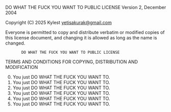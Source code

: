  DO WHAT THE FUCK YOU WANT TO PUBLIC LICENSE
                   Version 2, December 2004
 
Copyright (C) 2025 Kylest <yetisakurak@gmail.com>

Everyone is permitted to copy and distribute verbatim or modified
copies of this license document, and changing it is allowed as long
as the name is changed.
 
           DO WHAT THE FUCK YOU WANT TO PUBLIC LICENSE
  TERMS AND CONDITIONS FOR COPYING, DISTRIBUTION AND MODIFICATION

 0. You just DO WHAT THE FUCK YOU WANT TO.
 1. You just DO WHAT THE FUCK YOU WANT TO.
 2. You just DO WHAT THE FUCK YOU WANT TO.
 3. You just DO WHAT THE FUCK YOU WANT TO.
 4. You just DO WHAT THE FUCK YOU WANT TO.
 5. You just DO WHAT THE FUCK YOU WANT TO.
